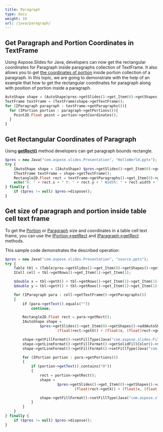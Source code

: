 ```yaml
---
title: Paragraph
type: docs
weight: 10
url: /java/paragraph/
---
```



## Get Paragraph and Portion Coordinates in TextFrame ##
Using Aspose.Slides for Java, developers can now get the rectangular coordinates for Paragraph inside paragraphs collection of TextFrame. It also allows you to get [the coordinates of portion](https://apireference.aspose.com/slides/java/com.aspose.slides/IPortion#getCoordinates--) inside portion collection of a paragraph. In this topic, we are going to demonstrate with the help of an example that how to get the rectangular coordinates for paragraph along with position of portion inside a paragraph.

```php
AutoShape shape = (AutoShape)pres->getSlides()->get_Item(0)->getShapes()->get_Item(0);
TextFrame textFrame = (TextFrame)shape->getTextFrame();
for (IParagraph paragraph : textFrame->getParagraphs()){
  for (IPortion portion : paragraph->getPortions()){
    Point2D.Float point = portion->getCoordinates();
  }
}
```


## **Get Rectangular Coordinates of Paragraph**
Using [**getRect()**](https://apireference.aspose.com/slides/java/com.aspose.slides/IParagraph#getRect--) method developers can get paragraph bounds rectangle.

```php
$pres = new Java("com.aspose.slides.Presentation", "HelloWorld.pptx");
try {
    IAutoShape shape = (IAutoShape) $pres->getSlides()->get_Item(0)->getShapes()->get_Item(0);
    ITextFrame textFrame = shape->getTextFrame();
    Rectangle2D.Float rect = textFrame->getParagraphs()->get_Item(0)->getRect();
    echo("X: " + rect.x + " Y: " + rect.y + " Width: " + rect.width + " Height: " + rect.height);
} finally {
    if ($pres != null) $pres->dispose();
}
```

## **Get size of paragraph and portion inside table cell text frame** ##

To get the [Portion](https://apireference.aspose.com/slides/java/com.aspose.slides/Portion) or [Paragraph](https://apireference.aspose.com/slides/java/com.aspose.slides/Paragraph) size and coordinates in a table cell text frame, you can use the [IPortion->getRect](https://apireference.aspose.com/slides/java/com.aspose.slides/IPortion#getRect--) and [IParagraph->getRect](https://apireference.aspose.com/slides/java/com.aspose.slides/IParagraph#getRect--) methods.

This sample code demonstrates the described operation:

```php
$pres = new Java("com.aspose.slides.Presentation", "source.pptx");
try {
    Table tbl = (Table)pres->getSlides()->get_Item(0)->getShapes()->get_Item(0);
    ICell cell = tbl->getRows()->get_Item(1)->get_Item(1);

    $double x = tbl->getX() + tbl->getRows()->get_Item(1)->get_Item(1)->getOffsetX();
    $double y = tbl->getY() + tbl->getRows()->get_Item(1)->get_Item(1)->getOffsetY();

    for (IParagraph para : cell->getTextFrame()->getParagraphs())
    {
        if (para->getText().equals(""))
            continue;

        Rectangle2D.Float rect = para->getRect();
        IAutoShape shape =
                $pres->getSlides()->get_Item(0)->getShapes()->addAutoShape(Java("com.aspose.slides.ShapeType")->Rectangle,
                        (float)rect->getX() + (float)x, (float)rect->getY() + (float)y, (float)rect->getWidth(), (float)rect->getHeight());

        shape->getFillFormat()->setFillType(Java("com.aspose.slides.FillType")->NoFill);
        shape->getLineFormat()->getFillFormat()->getSolidFillColor()->setColorJava("java.awt.Color")->.YELLOW);
        shape->getLineFormat()->getFillFormat()->setFillType(Java("com.aspose.slides.FillType")->Solid);

        for (IPortion portion : para->getPortions())
        {
            if (portion->getText().contains("0"))
            {
                rect = portion->getRect();
                shape =
                        $pres->getSlides()->get_Item(0)->getShapes()->addAutoShape(Java("com.aspose.slides.ShapeType")->Rectangle,
                                (float)rect->getX() + (float)x, (float)rect->getY() + (float)y, (float)rect->getWidth(), (float)rect->getHeight());

                shape->getFillFormat()->setFillType(Java("com.aspose.slides.FillType")->NoFill);
            }
        }
    }
} finally {
    if ($pres != null) $pres->dispose();
}
```
